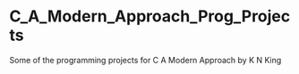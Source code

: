 # C_A_Modern_Approach_Prog_Projects

Some of the programming projects for C A Modern Approach by K N King
